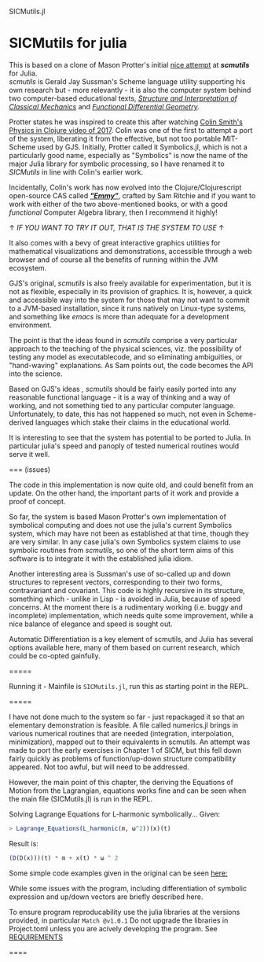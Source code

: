 SICMutils.jl

SICMutils for julia
====================

This is based on a clone of Mason Protter's initial [nice attempt](https://github.com/MasonProtter/Symbolics.jl) at ***scmutils*** for Julia.  
*scmutils* is Gerald Jay Sussman's Scheme language utility supporting his own research but - more relevantly - it is also the computer system behind two computer-based educational texts, [*Structure and Interpretation of Classical Mechanics*](https://mitpress.mit.edu/9780262028967/structure-and-interpretation-of-classical-mechanics/) and [*Functional Differential Geometry*](https://mitpress.mit.edu/9780262019347/functional-differential-geometry/).   

Protter states he was inspired to create this after watching [Colin Smith's Physics in Clojure video of 2017](https://www.youtube.com/watch?v=7PoajCqNKpg).  Colin was one of the first to attempt a port of the system, liberating it from the effective, but not too portable MIT-Scheme used by GJS.  Initially, Protter called it Symbolics.jl, which is  not a particularly good name,  especially as "Symbolics" is now the name of the major Julia library for symbolic processing, so I have renamed it to *SICMutils* in line with Colin's earlier work.

Incidentally, Colin's work has now evolved into the Clojure/Clojurescript open-source CAS called [***"Emmy"***](https://github.com/mentat-collective/emmy), crafted by Sam Ritchie and if you want to work with either of the two above-mentioned books, or with a good *functional* Computer Algebra library, then I recommend it highly!

↑ *IF YOU WANT TO TRY IT OUT, THAT IS THE SYSTEM TO USE* ↑

It also comes with a bevy of great interactive graphics utilities for mathematical visualizations and demonstrations, accessible through a web browser and of course all the benefits of running within the JVM ecosystem.  

GJS's original, *scmutils* is also freely available for experimentation, but it is not as flexible, especially in its provision of graphics.  It is, however, a quick and accessible way into the system for those that may not want to commit to a JVM-based installation, since it runs natively on Linux-type systems, and something like *emacs* is more than adequate for a development environment.

The point is that the ideas found in *scmutils* comprise a very particular approach to the teaching of the physical sciences, viz. the possibility of testing any model as executablecode, and so eliminating ambiguities, or "hand-waving" explanations.  As Sam points out, the code becomes the API into the science.

Based on GJS's ideas <link>, *scmutils* should be fairly easily ported into any reasonable functional language - it is a way of thinking and a way of working, and not something tied to any particular computer language.  Unfortunately, to date, this has not happened so much, not even in Scheme-derived languages which stake their claims in the educational world.

It is interesting to see that the system has potential to be ported to Julia.
In particular julia's speed and panoply of tested numerical routines would serve it well.

===
(issues)

The code in this implementation is now quite old, and could benefit from an update.
On the other hand, the important parts of it work and provide a proof of concept.

So far, the system is based Mason Protter's own implementation of symbolical computing and does not use the julia's current Symbolics system, which may have not been as established at that time, though they are very similar.  In any case julia's own Symbolics system claims to use symbolic routines from *scmutils*, so one of the short term aims of this software is to integrate it with the established julia idiom.

Another interesting area is Sussman's use of so-called up and down structures to represent vectors, corresponding to their two forms, contravariant and covariant.  This code is highly recursive in its structure, something which - unlike in Lisp - is avoided in Julia, because of speed concerns.  At the moment there is a rudimentary working (i.e. buggy and incomplete) implementation, which needs quite some improvement, while a nice balance of elegance and speed is sought out.

Automatic Differentiation is a key element of scmutils, and Julia has several options available here, many of them based on current research, which could be co-opted gainfully.

=====

Running it - Mainfile is `SICMutils.jl`, run this as starting point in the REPL.

=====

I have not done much to the system so far - just repackaged it so that an elementary demonstration is feasible.  A file called numerics.jl brings in various numerical routines that are needed (integration, interpolation, minimization), mapped out to their equivalents in scmutils.  An attempt was made to port the early exercises in Chapter 1 of SICM, but this fell down fairly quickly as problems of function/up-down structure compatibility appeared.  Not too awful, but will need to be addressed.

However, the main point of this chapter, the deriving the Equations of Motion from the Lagrangian, equations works fine and can be seen when the main file (SICMutils.jl) is run in the REPL.

Solving Lagrange Equations for L-harmonic symbolically... 
Given:    
```julia
> Lagrange_Equations(L_harmonic(m, ω^2))(x)(t)
```

Result is:  
```julia
(D(D(x)))(t) * m + x(t) * ω ^ 2
```

Some simple code examples given in the original can be seen [here:](./README_old.md)

While some issues with the program, including differentiation of symbolic expression and up/down vectors are briefly described here. <link>

To ensure program reproducability use the julia libraries at the versions provided, in particular `Match @v1.0.1`
Do not upgrade the libraries in Project.toml unless you are acively developing the program.
See [REQUIREMENTS](./REQUIREMENTS)

====


